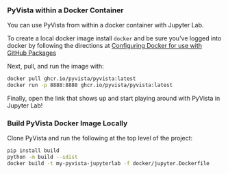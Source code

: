 ### PyVista within a Docker Container

You can use PyVista from within a docker container with Jupyter Lab.

To create a local docker image install ``docker`` and be sure you've logged into docker by following the directions at [Configuring Docker for use with GitHub Packages](https://docs.github.com/en/free-pro-team@latest/packages/using-github-packages-with-your-projects-ecosystem/configuring-docker-for-use-with-github-packages#authenticating-with-a-personal-access-token)

Next, pull, and run the image with:

```bash
docker pull ghcr.io/pyvista/pyvista:latest
docker run -p 8888:8888 ghcr.io/pyvista/pyvista:latest
```

Finally, open the link that shows up and start playing around with
PyVista in Jupyter Lab!


### Build PyVista Docker Image Locally

Clone PyVista and run the following at the top level of the project:

```bash
pip install build
python -m build --sdist
docker build -t my-pyvista-jupyterlab -f docker/jupyter.Dockerfile
```
